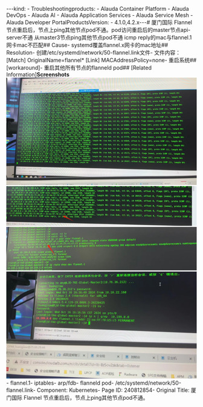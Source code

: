 ---kind:   - Troubleshootingproducts:    - Alauda Container Platform   - Alauda DevOps   - Alauda AI   - Alauda Application Services   - Alauda Service Mesh   - Alauda Developer PortalProductsVersion:   - 4.1.0,4.2.x---<!-- A type of document that involves encountering a fault, diag...it, performing root cause analysis, and providing solutions. --># 厦门国际 Flannel 节点重启后，节点上ping其他节点pod不通。pod访问重启后的master节点api-server不通 从master3节点ping其他节点pod不通 icmp reply的mac与flannel.1网卡mac不匹配## Cause- systemd覆盖flannel.x网卡的mac地址## Resolution- 创建/etc/systemd/network/50-flannel.link文件- 文件内容：[Match]
OriginalName=flannel*
[Link]
MACAddressPolicy=none- 重启系统## [workaround]- 重启其他所有节点的flanneld pod## [Related Information]**Screenshots**![](assets/sha-men-guo-ji-flannel-jie-dian-zhong-qi-hou-jie-dian-shang-pingqi-ta-jie-dian-p/image-2024-10-21_15-19-25.png)![](assets/sha-men-guo-ji-flannel-jie-dian-zhong-qi-hou-jie-dian-shang-pingqi-ta-jie-dian-p/image-2024-10-21_15-20-52.png)![](assets/sha-men-guo-ji-flannel-jie-dian-zhong-qi-hou-jie-dian-shang-pingqi-ta-jie-dian-p/image-2024-10-21_15-20-44.png)![](assets/sha-men-guo-ji-flannel-jie-dian-zhong-qi-hou-jie-dian-shang-pingqi-ta-jie-dian-p/image-2024-10-21_15-22-7.png)- flannel.1- iptables- arp/fdb- flanneld pod- /etc/systemd/network/50-flannel.link- Component: Kubernetes- Page ID: 240812854- Original Title: 厦门国际 Flannel 节点重启后，节点上ping其他节点pod不通。